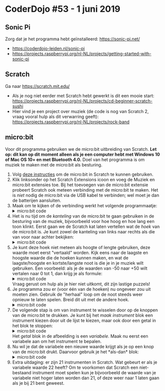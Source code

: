 # CoderDojo #53 - 1 juni 2019

## Sonic Pi

Zorg dat je het programma hebt geïnstalleerd: <https://sonic-pi.net/>

- <https://coderdojo-leiden.nl/sonic-pi>
- <https://projects.raspberrypi.org/nl-NL/projects/getting-started-with-sonic-pi>

## Scratch

Ga naar <https://scratch.mit.edu/>

- Als je nog niet eerder met Scratch hebt gewerkt is dit een mooie start: <https://projects.raspberrypi.org/nl-NL/projects/cd-beginner-scratch-sushi>
- Hier vind je een project over muziek (de code is nog van Scratch 2, vraag vooral hulp als dit verwarring geeft): <https://projects.raspberrypi.org/nl-NL/projects/rock-band>

## micro:bit

Voor dit programma gebruiken we de micro:bit uitbreiding van Scratch. **Let op: dit kan op dit moment alleen als je een computer hebt met Windows 10 of Mac OS 10+ en met Bluetooth 4.0.**
Doel van het programma is om muziek te maken met de micro:bit als besturing.

<ol>
  <li>
    Volg <a href="https://scratch.mit.edu/microbit">deze instructies</a> om de micro:bit in Scratch te kunnen gebruiken.
  </li>
  <li>
    Klik linksonder op het Scratch Extensions icoon en voeg de Muziek en micro:bit extensies toe. Bij het toevoegen van de micro:bit extensie probeert Scratch ook meteen verbinding met de micro:bit te maken. Het is <i>niet</i> nodig de micro:bit via de USB kabel te verbinden; wel moet je dan de batterijen aansluiten.
  </li>
  <li>
    Maak om te kijken of de verbinding werkt het volgende programmaatje:
  </li>
  <details>
    <summary>micro:bit code</summary>
    <br /><br /><img src="./img/01-test-verbinding.png"/><br /><br />
  </details>
  <li>
    Het is nu tijd om de <i>kanteling</i> van de micro:bit te gaan gebruiken in de besturing van de muziek, bijvoorbeeld voor hoe hoog en hoe lang een toon klinkt. Eerst gaan we de Scratch kat laten vertellen wat de <i>hoek</i> van de micro:bit is. Je kunt zowel de kanteling van links naar rechts als die van voor naar achter bekijken:
  </li>
  <details>
    <summary>micro:bit code</summary>
    <br /><br /><img src="./img/02-kantelhoek-tonen.png"/><br /><br />
  </details>
  <li>
    Je kunt deze hoek niet meteen als hoogte of lengte gebruiken, deze waarde moet eerst "vertaald" worden. Kijk eens naar de laagste en hoogste waarde die de hoeken kunnen maken, en wat de laagste/hoogste en kortste/langste noot is die je in je muziek wilt gebruiken. Een voorbeeld: als je de waarden van -50 naar +50 wilt vertalen naar 0 tot 1, dan krijg je als formule:
  </li>
  <details>
    <summary>micro:bit code</summary>
    <br /><br /><img src="./img/03-kantelhoek-vertalen.png"/><br /><br />
  </details>
    Vraag gerust om hulp als je hier niet uitkomt, dit zijn lastige puzzels!
  <li>
    Je programma zou er (voor één van de hoeken) nu ongeveer zou uit moeten zien. Gebruik de "herhaal" loop om de noot steeds weer opnieuw te laten spelen. Breid dit uit met de andere hoek.
  </li>
  <details>
    <summary>micro:bit code</summary>
    <br /><br /><img src="./img/04-kantel-als-hoogte.png"/><br /><br />
  </details>
  <li>
    De volgende stap is om van instrument te wisselen door op de knoppen van de micro:bit te drukken. Je kunt bij het <i>maak instrument</i> blok een instrument kiezen door uit de lijst te kiezen, maar ook door een getal in het blok te stoppen:
  </li>
  <details>
    <summary>micro:bit code</summary>
    <br /><br /><img src="./img/05-variabele-in-instrument.png"/><br /><br />
  </details>
  Het <i>getal</i> blok in de afbeelding is een <i>variabele</i>. Maak nu eerst een variabele aan om het instrument te bepalen.
  <li>
    Nu wil je dat de variabele een nieuwe waarde krijgt als je op een knop van de micro:bit drukt. Daarvoor gebruik je het *als-dan* blok:
  </li>
  <details>
    <summary>micro:bit code</summary>
    <br /><br /><img src="./img/06-knop-verandert-instrument.png"/><br /><br />
    Doe dit ook voor de andere knop.
  </details>
  <li>
    Extra uitdaging: er zijn 21 instrumenten in Scratch. Wat gebeurt er als je variabele waarde 22 heeft? Om te voorkomen dat Scratch een niet-bestaand instrument moet spelen kun je bijvoorbeeld de waarde van je variabele niet hoger laten worden dan 21, of deze weer naar 1 laten gaan als je bij 21 bent geweest.
  </li>
